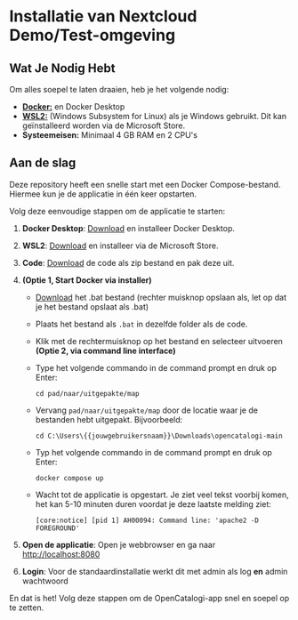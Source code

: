# Installatie van Nextcloud Demo/Test-omgeving

## Wat Je Nodig Hebt

Om alles soepel te laten draaien, heb je het volgende nodig:

* [**Docker:**](https://www.docker.com/products/docker-desktop/) en Docker Desktop
* [**WSL2:**](https://learn.microsoft.com/en-us/windows/wsl/install) (Windows Subsystem for Linux) als je Windows gebruikt. Dit kan geïnstalleerd worden via de Microsoft Store.
* **Systeemeisen:** Minimaal 4 GB RAM en 2 CPU's

## Aan de slag

Deze repository heeft een snelle start met een Docker Compose-bestand. Hiermee kun je de applicatie in één keer opstarten.

Volg deze eenvoudige stappen om de applicatie te starten:

1. **Docker Desktop**: [Download](https://www.docker.com/products/docker-desktop/) en installeer Docker Desktop.
2. **WSL2**: [Download](https://learn.microsoft.com/en-us/windows/wsl/install) en installeer via de Microsoft Store.
3. **Code**: [Download](https://github.com/ConductionNL/opencatalogi/archive/refs/heads/master.zip) de code als zip bestand en pak deze uit.
4. **(Optie 1, Start Docker via installer)**
      * [Download](https://raw.githubusercontent.com/OpenCatalogi/.github/main/docs/assets/Start-docker.bat) het .bat bestand (rechter muisknop opslaan als, let op dat je het bestand opslaat als .bat)
      * Plaats het bestand als `.bat` in dezelfde folder als de code.
      * Klik met de rechtermuisknop op het bestand en selecteer uitvoeren
   **(Optie 2, via command line interface)**
      * Type het volgende commando in de command prompt en druk op Enter:

        `cd pad/naar/uitgepakte/map`

      * Vervang `pad/naar/uitgepakte/map` door de locatie waar je de bestanden hebt uitgepakt. Bijvoorbeeld:

        `cd C:\Users\{{jouwgebruikersnaam}}\Downloads\opencatalogi-main`

      * Typ het volgende commando in de command prompt en druk op Enter:

        `docker compose up`  

      * Wacht tot de applicatie is opgestart. Je ziet veel tekst voorbij komen, het kan 5-10 minuten duren voordat je deze laatste melding ziet:

        `[core:notice] [pid 1] AH00094: Command line: 'apache2 -D FOREGROUND'`

5. **Open de applicatie**: Open je webbrowser en ga naar [http://localhost:8080](http://localhost:8080)
6. **Login**: Voor de standaardinstallatie werkt dit met admin als log **en** admin wachtwoord

En dat is het! Volg deze stappen om de OpenCatalogi-app snel en soepel op te zetten.
